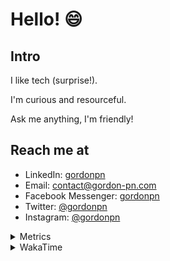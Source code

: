 # Hello! 😄

## Intro

I like tech (surprise!).

I'm curious and resourceful.

Ask me anything, I'm friendly!

## Reach me at

- LinkedIn: [gordonpn](https://www.linkedin.com/in/gordonpn/)
- Email: [contact@gordon-pn.com](mailto:contact@gordon-pn.com)
- Facebook Messenger: [gordonpn](https://www.messenger.com/t/Gordonpn)
- Twitter: [@gordonpn](https://twitter.com/Gordonpn)
- Instagram: [@gordonpn](https://www.instagram.com/gordonpn/)

<details>
  <summary>Metrics</summary>

  <img align="center" src="https://github.com/gordonpn/gordonpn/blob/master/github-metrics.svg" alt="GitHub Metrics">

</details>

<details>
  <summary>WakaTime</summary>

  <!--START_SECTION:waka-->
**I'm an Early 🐤** 

```text
🌞 Morning                2665 commits        ████░░░░░░░░░░░░░░░░░░░░░   17.90 % 
🌆 Daytime                5894 commits        ██████████░░░░░░░░░░░░░░░   39.59 % 
🌃 Evening                6137 commits        ██████████░░░░░░░░░░░░░░░   41.22 % 
🌙 Night                  192 commits         ░░░░░░░░░░░░░░░░░░░░░░░░░   01.29 % 
```
📅 **I'm Most Productive on Sunday** 

```text
Monday                   2172 commits        ████░░░░░░░░░░░░░░░░░░░░░   14.59 % 
Tuesday                  2154 commits        ████░░░░░░░░░░░░░░░░░░░░░   14.47 % 
Wednesday                2318 commits        ████░░░░░░░░░░░░░░░░░░░░░   15.57 % 
Thursday                 2248 commits        ████░░░░░░░░░░░░░░░░░░░░░   15.10 % 
Friday                   1421 commits        ██░░░░░░░░░░░░░░░░░░░░░░░   09.54 % 
Saturday                 1906 commits        ███░░░░░░░░░░░░░░░░░░░░░░   12.80 % 
Sunday                   2669 commits        ████░░░░░░░░░░░░░░░░░░░░░   17.93 % 
```


📊 **This Week I Spent My Time On** 

```text
💬 Programming Languages: 
Java                     21 hrs 6 mins       ███████████████████░░░░░░   77.91 % 
YAML                     1 hr 28 mins        █░░░░░░░░░░░░░░░░░░░░░░░░   05.45 % 
Text                     47 mins             █░░░░░░░░░░░░░░░░░░░░░░░░   02.90 % 
Brazil Dependency Config 41 mins             █░░░░░░░░░░░░░░░░░░░░░░░░   02.57 % 
TypeScript               37 mins             █░░░░░░░░░░░░░░░░░░░░░░░░   02.28 % 

🔥 Editors: 
IntelliJ                 26 hrs 55 mins      █████████████████████████   99.39 % 
VS Code                  9 mins              ░░░░░░░░░░░░░░░░░░░░░░░░░   00.61 % 
```


 Last Updated on 05/06/2023 16:26:13 UTC
<!--END_SECTION:waka-->
</details>

